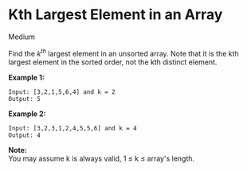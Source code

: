 # Kth Largest Element in an Array
Medium

Find the $k^{th}$ largest element in an unsorted array. 
Note that it is the kth largest element in the sorted order, not the kth distinct element.

**Example 1:** <br>
```
Input: [3,2,1,5,6,4] and k = 2
Output: 5
```

**Example 2:** <br>
```
Input: [3,2,3,1,2,4,5,5,6] and k = 4
Output: 4
```
**Note:**<br> 
You may assume k is always valid, 1 ≤ k ≤ array's length.
